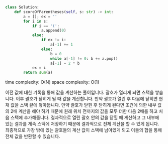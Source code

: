 ```python
class Solution:
    def scoreOfParentheses(self, s: str) -> int:
        a = []; ex = ''
        for i in s:
            if i == '(':
                a.append(0)
            else:
                if ex != i:
                    a[-1] += 1
                else:
                    b = 0
                    while a[-1] != 0: b += a.pop()
                    a[-1] = 2 * b
            ex = i
        return sum(a)
```

time complexity: O(N)
space complexity: O(1)

이전 값에 대한 기록을 통해 값을 계산하는 풀이입니다.
괄호가 열리게 되면 스택을 쌓습니다. 이후 괄호가 닫히게 될 때 값을 계산합니다.
만약 괄호가 열린 후 다음에 닫히면 현재 값을 스택 끝에 쌓아둡니다.
만약 괄호가 닫힌 후 닫히게 된다면 조건에 의한 내부 값의 2배 계산을 해야 하기 때문에 원래 위치 전까지의 값을 모두 더한 다음 2배를 하고 처음 스택에 추가해줍니다.
결과적으로 열린 괄호 안의 값을 닫힐 때 계산하고 그 내부에 있는 결과를 계속 스택에 저장하기 때문에 결과적으로 전체 계산을 할 수 있게 됩니다.
최종적으로 가장 밖에 있는 괄호들의 계산 값이 스택에 남아있게 되고 이들의 합을 통해 전체 값을 반환할 수 있습니다.